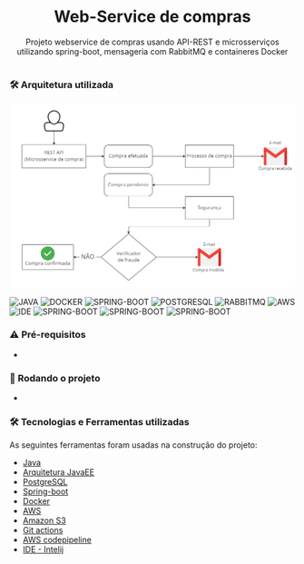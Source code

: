 <h1 align="center">
        <div>Web-Service de compras</div>
</h1>
<p align="center">Projeto webservice de compras usando API-REST e microsserviços utilizando spring-boot, mensageria com RabbitMQ                    e containeres Docker</p>
<h1 align="center"></h1>

### 🛠️ Arquitetura utilizada

<img src="arquitetura.png">

![JAVA](https://img.shields.io/badge/Java-ED8B00?style=for-the-badge&logo=java&logoColor=white)
![DOCKER](https://img.shields.io/badge/Docker-2CA5E0?style=for-the-badge&logo=docker&logoColor=white)
![SPRING-BOOT](https://img.shields.io/badge/Spring_Boot-F2F4F9?style=for-the-badge&logo=spring-boot)
![POSTGRESQL](https://img.shields.io/badge/PostgreSQL-316192?style=for-the-badge&logo=postgresql&logoColor=white)
![RABBITMQ](https://img.shields.io/badge/rabbitmq-%23FF6600.svg?&style=for-the-badge&logo=rabbitmq&logoColor=white)
![AWS](https://img.shields.io/badge/Amazon_AWS-232F3E?style=for-the-badge&logo=amazon-aws&logoColor=white)
![IDE](https://img.shields.io/badge/IntelliJ_IDEA-000000.svg?style=for-the-badge&logo=intellij-idea&logoColor=white)
![SPRING-BOOT](https://img.shields.io/badge/Spring_Boot-F2F4F9?style=for-the-badge&logo=spring-boot)
![SPRING-BOOT](https://img.shields.io/badge/Spring_Boot-F2F4F9?style=for-the-badge&logo=spring-boot)
![SPRING-BOOT](https://img.shields.io/badge/Spring_Boot-F2F4F9?style=for-the-badge&logo=spring-boot)


### ⚠️ Pré-requisitos

-

### 🎲 Rodando o projeto

-

### 🛠 Tecnologias e Ferramentas utilizadas

As seguintes ferramentas foram usadas na construção do projeto:

- [Java](https://www.java.com/pt-BR/)
- [Arquitetura JavaEE](https://www.oracle.com/br/java/technologies/java-ee-glance.html)
- [PostgreSQL](https://www.postgresql.org/)
- [Spring-boot](https://spring.io/projects/spring-boot)
- [Docker](https://www.docker.com/)
- [AWS](https://aws.amazon.com/pt/)
- [Amazon S3](https://aws.amazon.com/pt/s3/)
- [Git actions](https://docs.github.com/pt/actions)
- [AWS codepipeline](https://aws.amazon.com/pt/codepipeline/)
- [IDE - Intelij](https://www.jetbrains.com/pt-br/idea/download/#section=windows) 

